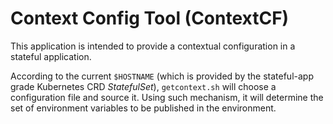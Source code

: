# Context Config Tool (ContextCF)

This application is intended to provide a contextual configuration in a stateful application.

According to the current `$HOSTNAME` (which is provided by the stateful-app grade Kubernetes CRD _StatefulSet_), `getcontext.sh` will choose a configuration file and source it. Using such mechanism, it will determine the set of environment variables to be published in the environment.
